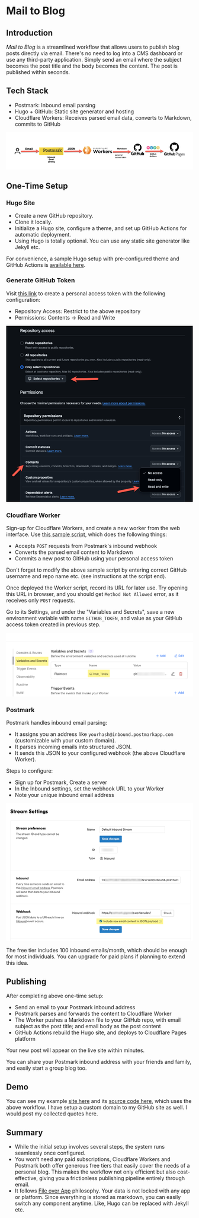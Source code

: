 # Mail to Blog

## Introduction

*Mail to Blog* is a streamlined workflow that allows users to publish blog posts directly via email. There's no need to log into a CMS dashboard or use any third-party application. Simply send an email where the subject becomes the post title and the body becomes the content. The post is published within seconds.

## Tech Stack

- Postmark: Inbound email parsing
- Hugo + GitHub: Static site generator and hosting
- Cloudflare Workers: Receives parsed email data, converts to Markdown, commits to GitHub

![workflow](./images/workflow.png)

## One-Time Setup

### Hugo Site

- Create a new GitHub repository.
- Clone it locally.
- Initialize a Hugo site, configure a theme, and set up GitHub Actions for automatic deployment.
- Using Hugo is totally optional. You can use any static site generator like Jekyll etc.

For convenience, a sample Hugo setup with pre-configured theme and GitHub Actions is [available here](https://github.com/gigaArpit/sample-hugo-site).

### Generate GitHub Token

Visit [this link](https://github.com/settings/personal-access-tokens/new) to create a personal access token with the following configuration:

- Repository Access: Restrict to the above repository
- Permissions: Contents → Read and Write

![GitHub Token Configuration](./images/github-token.png)

### Cloudflare Worker

Sign-up for Cloudflare Workers, and create a new worker from the web interface. Use [this sample script](worker.js), which does the following things:

- Accepts `POST` requests from Postmark's inbound webhook
- Converts the parsed email content to Markdown
- Commits a new post to GitHub using your personal access token

Don't forget to modify the above sample script by entering correct GitHub username and repo name etc. (see instructions at the script end).

Once deployed the Worker script, record its URL for later use. Try opening this URL in browser, and you should get `Method Not Allowed` error, as it receives only `POST` requests.

Go to its Settings, and under the "Variables and Secrets", save a new environment variable with name `GITHUB_TOKEN`, and value as your GitHub access token created in previous step.

![Cloudflare Worker Environment Variable Setup](./images/worker-env.png)

### Postmark

Postmark handles inbound email parsing:

- It assigns you an address like `yourhash@inbound.postmarkapp.com` (customizable with your custom domain).
- It parses incoming emails into structured JSON.
- It sends this JSON to your configured webhook (the above Cloudflare Worker).

Steps to configure:

- Sign up for Postmark, Create a server
- In the Inbound settings, set the webhook URL to your Worker
- Note your unique inbound email address

![Postmark Inbound Settings](./images/postmark-settings.png)

The free tier includes 100 inbound emails/month, which should be enough for most individuals. You can upgrade for paid plans if planning to extend this idea.

## Publishing

After completing above one-time setup:

- Send an email to your Postmark inbound address
- Postmark parses and forwards the content to Cloudflare Worker
- The Worker pushes a Markdown file to your GitHub repo, with email subject as the post title; and email body as the post content
- GitHub Actions rebuild the Hugo site, and deploys to Cloudflare Pages platform

Your new post will appear on the live site within minutes.

You can share your Postmark inbound address with your friends and family, and easily start a group blog too.

## Demo

You can see my example [site here](https://quotes.microgeek.dev/) and its [source code here](https://github.com/gigaArpit/quotes), which uses the above workflow. I have setup a custom domain to my GitHub site as well. I would post my collected quotes here.

## Summary

- While the initial setup involves several steps, the system runs seamlessly once configured.
- You won’t need any paid subscriptions, Cloudflare Workers and Postmark both offer generous free tiers that easily cover the needs of a personal blog. This makes the workflow not only efficient but also cost-effective, giving you a frictionless publishing pipeline entirely through email.
- It follows [File over App](https://stephango.com/file-over-app) philosophy. Your data is not locked with any app or platform. Since everything is stored as markdown, you can easily switch any component anytime. Like, Hugo can be replaced with Jekyll etc.
